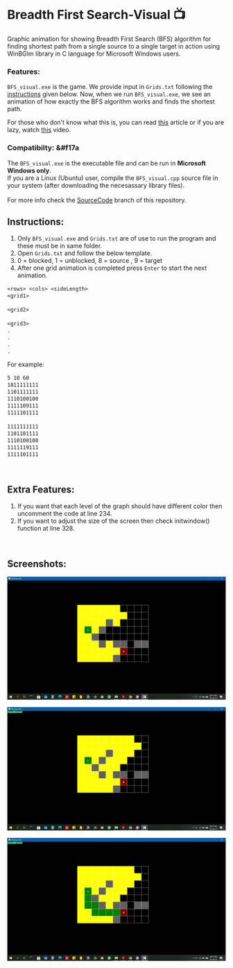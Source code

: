# Breadth First Search-Visual :tv:
Graphic animation for showing Breadth First Search (BFS) algorithm for finding shortest path from a single source to a single target in action using WinBGIm library in C language for Microsoft Windows users.

### Features:
``BFS_visual.exe`` is the game. We provide input in ```Grids.txt``` following the [instructions](https://github.com/jatin-47/BFS-Visual/blob/main/README.md/#instruc) given below. Now, when we run ``BFS_visual.exe``, we see an animation of how exactly the BFS algorithm works and finds the shortest path.<br>

For those who don't know what this is, you can read [this](https://www.freecodecamp.org/news/exploring-the-applications-and-limits-of-breadth-first-search-to-the-shortest-paths-in-a-weighted-1e7b28b3307/) article or if you are lazy, watch [this](https://www.youtube.com/watch?v=oDqjPvD54Ss) video.

### Compatibilty: &#f17a
The ``BFS_visual.exe`` is the executable file and can be run in **Microsoft Windows only**. <br>
If you are a Linux (Ubuntu) user, compile the ``BFS_visual.cpp`` source file in your system (after downloading the necesassary library files). <br> <br>
For more info check the [SourceCode](https://github.com/jatin-47/BFS-Visual/tree/SourceCode) branch of this repository.

<div id="instruc"/>

## Instructions:
1. Only ```BFS_visual.exe``` and ```Grids.txt``` are of use to run the program and these must be in same folder.
2. Open ```Grids.txt``` and follow the below template.
3.  0 = blocked, 1 = unblocked, 8 = source , 9 = target 
4. After one grid animation is completed press ```Enter``` to start the next animation.

```
<rows> <cols> <sideLength> 
<grid1>

<grid2>

<grid3>
.
.
.
.
```
For example:
```
5 10 60
1811111111
1101111111
1110100100
1111109111
1111101111

1111111111
1101181111
1110100100
1111119111
1111101111
```
<br>

## Extra Features:

1. If you want that each level of the graph should have different color then uncomment the code at line 234.
2. If you want to adjust the size of the screen then check initwindow() function at line 328.

<br>

## Screenshots:

![SS1](https://github.com/jatin-47/BFS-Visual/blob/main/ScreenShots/ss1.png)
<br>

![SS2](https://github.com/jatin-47/BFS-Visual/blob/main/ScreenShots/ss2.png)
<br>

![SS3](https://github.com/jatin-47/BFS-Visual/blob/main/ScreenShots/ss3.png)
